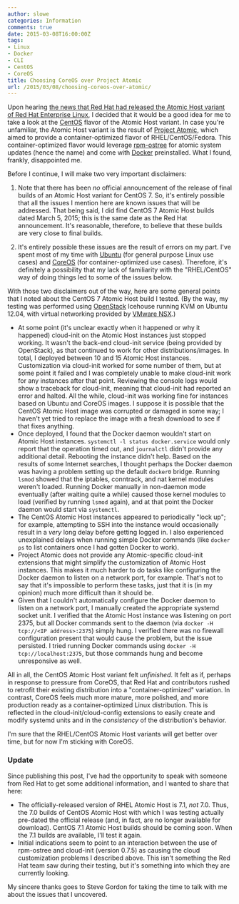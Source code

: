 ```yaml
---
author: slowe
categories: Information
comments: true
date: 2015-03-08T16:00:00Z
tags:
- Linux
- Docker
- CLI
- CentOS
- CoreOS
title: Choosing CoreOS over Project Atomic
url: /2015/03/08/choosing-coreos-over-atomic/
---
```


Upon hearing [the news that Red Hat had released the Atomic Host variant of Red Hat Enterprise Linux][link-3], I decided that it would be a good idea for me to take a look at the [CentOS][link-5] flavor of the Atomic Host variant. In case you're unfamiliar, the Atomic Host variant is the result of [Project Atomic][link-2], which aimed to provide a container-optimized flavor of RHEL/CentOS/Fedora. This container-optimized flavor would leverage [rpm-ostree][link-1] for atomic system updates (hence the name) and come with [Docker][link-4] preinstalled. What I found, frankly, disappointed me.

Before I continue, I will make two very important disclaimers:

1. Note that there has been _no_ official announcement of the release of final builds of an Atomic Host variant for CentOS 7. So, it's entirely possible that all the issues I mention here are known issues that will be addressed. That being said, I did find CentOS 7 Atomic Host builds dated March 5, 2015; this is the same date as the Red Hat announcement. It's reasonable, therefore, to believe that these builds are very close to final builds.

2. It's entirely possible these issues are the result of errors on my part. I've spent most of my time with [Ubuntu][link-6] (for general purpose Linux use cases) and [CoreOS][link-7] (for container-optimized use cases). Therefore, it's definitely a possibility that my lack of familiarity with the "RHEL/CentOS" way of doing things led to some of the issues below.

With those two disclaimers out of the way, here are some general points that I noted about the CentOS 7 Atomic Host build I tested. (By the way, my testing was performed using [OpenStack][link-8] Icehouse running KVM on Ubuntu 12.04, with virtual networking provided by [VMware NSX][link-9].)

* At some point (it's unclear exactly when it happened or why it happened) cloud-init on the Atomic Host instances just stopped working. It wasn't the back-end cloud-init service (being provided by OpenStack), as that continued to work for other distributions/images. In total, I deployed between 10 and 15 Atomic Host instances. Customization via cloud-init worked for some number of them, but at some point it failed and I was completely unable to make cloud-init work for any instances after that point. Reviewing the console logs would show a traceback for cloud-init, meaning that cloud-init had reported an error and halted. All the while, cloud-init was working fine for instances based on Ubuntu and CoreOS images. I suppose it is possible that the CentOS Atomic Host image was corrupted or damaged in some way; I haven't yet tried to replace the image with a fresh download to see if that fixes anything.
* Once deployed, I found that the Docker daemon wouldn't start on Atomic Host instances. `systemctl -l status docker.service` would only report that the operation timed out, and `journalctl` didn't provide any additional detail. Rebooting the instance didn't help. Based on the results of some Internet searches, I thought perhaps the Docker daemon was having a problem setting up the default `docker0` bridge. Running `lsmod` showed that the iptables, conntrack, and nat kernel modules weren't loaded. Running Docker manually in non-daemon mode eventually (after waiting quite a while) caused those kernel modules to load (verified by running `lsmod` again), and at that point the Docker daemon would start via `systemctl`.
* The CentOS Atomic Host instances appeared to periodically "lock up"; for example, attempting to SSH into the instance would occasionally result in a _very_ long delay before getting logged in. I also experienced unexplained delays when running simple Docker commands (like `docker ps` to list containers once I had gotten Docker to work).
* Project Atomic does not provide any Atomic-specific cloud-init extensions that might simplify the customization of Atomic Host instances. This makes it much harder to do tasks like configuring the Docker daemon to listen on a network port, for example. That's not to say that it's impossible to perform these tasks, just that it is (in my opinion) much more difficult than it should be.
* Given that I couldn't automatically configure the Docker daemon to listen on a network port, I manually created the appropriate systemd socket unit. I verified that the Atomic Host instance was listening on port 2375, but all Docker commands sent to the daemon (via `docker -H tcp://<IP address>:2375`) simply hung. I verified there was no firewall configuration present that would cause the problem, but the issue persisted. I tried running Docker commands using `docker -H tcp://localhost:2375`, but those commands hung and become unresponsive as well.

All in all, the CentOS Atomic Host variant felt _unfinished_. It felt as if, perhaps in response to pressure from CoreOS, that Red Hat and contributors rushed to retrofit their existing distribution into a "container-optimized" variation. In contrast, CoreOS feels much more mature, more polished, and more production ready as a container-optimized Linux distribution. This is reflected in the cloud-init/cloud-config extensions to easily create and modify systemd units and in the _consistency_ of the distribution's behavior.

I'm sure that the RHEL/CentOS Atomic Host variants will get better over time, but for now I'm sticking with CoreOS.

### Update

Since publishing this post, I've had the opportunity to speak with someone from Red Hat to get some additional information, and I wanted to share that here:

* The officially-released version of RHEL Atomic Host is 7.1, _not_ 7.0. Thus, the 7.0 builds of CentOS Atomic Host with which I was testing actually pre-dated the official release (and, in fact, are no longer available for download). CentOS 7.1 Atomic Host builds should be coming soon. When the 7.1 builds are available, I'll test it again.
* Initial indications seem to point to an interaction between the use of rpm-ostree and cloud-init (version 0.7.5) as causing the cloud customization problems I described above. This isn't something the Red Hat team saw during their testing, but it's something into which they are currently looking.

My sincere thanks goes to Steve Gordon for taking the time to talk with me about the issues that I uncovered.

[link-1]: https://github.com/projectatomic/rpm-ostree
[link-2]: http://www.projectatomic.io
[link-3]: http://www.redhat.com/en/about/press-releases/red-hat-launches-red-hat-enterprise-linux-7-atomic-host-advances-linux-containers-enterprise
[link-4]: https://www.docker.com
[link-5]: https://www.centos.org
[link-6]: http://www.ubuntu.com
[link-7]: https://coreos.com
[link-8]: http://www.openstack.org
[link-9]: http://www.vmware.com/products/nsx/
